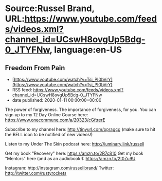 # Source:Russel Brand, URL:https://www.youtube.com/feeds/videos.xml?channel_id=UCswH8ovgUp5Bdg-0_JTYFNw, language:en-US

## Freedom From Pain
 - [https://www.youtube.com/watch?v=Tsi_PI0bVrY](https://www.youtube.com/watch?v=Tsi_PI0bVrY)
 - RSS feed: https://www.youtube.com/feeds/videos.xml?channel_id=UCswH8ovgUp5Bdg-0_JTYFNw
 - date published: 2020-01-11 00:00:00+00:00

The power of forgiveness. The importance of forgiveness, for you.
You can sign up to my 12 Day Online Course here: https://www.onecommune.com/a/20323/cGftrerE

Subscribe to my channel here: http://tinyurl.com/opragcg
(make sure to hit the BELL icon to be notified of new videos!)

Listen to my Under The Skin podcast here: 
http://luminary.link/russell

Get my book "Recovery" here: https://amzn.to/2R7c810
Get my book "Mentors" here (and as an audiobook!): https://amzn.to/2t0Zu9U

Instagram: http://instagram.com/russellbrand/
Twitter: http://twitter.com/rustyrockets

